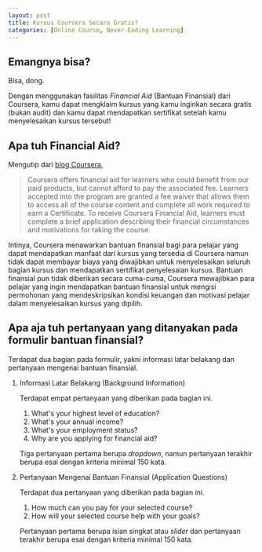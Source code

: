 ```yaml
---
layout: post
title: Kursus Coursera Secara Gratis?
categories: [Online Course, Never-Ending Learning]
---
```


## Emangnya bisa?

Bisa, dong.

Dengan menggunakan fasilitas *Financial Aid* (Bantuan Finansial) dari Coursera, kamu dapat mengklaim kursus yang kamu inginkan secara gratis (bukan audit) dan kamu dapat mendapatkan sertifikat setelah kamu menyelesaikan kursus tersebut!

## Apa tuh Financial Aid?

Mengutip dari [blog Coursera](https://blog.coursera.org/courseras-financial-aid-what-it-is-and-who-is/),

> Coursera offers financial aid for learners who could benefit from our paid products, but cannot afford to pay the associated fee. Learners accepted into the program are granted a fee waiver that allows them to access all of the course content and complete all work required to earn a Certificate. To receive Coursera Financial Aid, learners must complete a brief application describing their financial circumstances and motivations for taking the course.

Intinya, Coursera menawarkan bantuan finansial bagi para pelajar yang dapat mendapatkan manfaat dari kursus yang tersedia di Coursera namun tidak dapat membayar biaya yang diwajibkan untuk menyelesaikan seluruh bagian kursus dan mendapatkan sertifikat penyelesaian kursus. Bantuan finansial pun tidak diberikan secara cuma-cuma, Coursera mewajibkan para pelajar yang ingin mendapatkan bantuan finansial untuk mengisi permohonan yang mendeskripsikan kondisi keuangan dan motivasi pelajar dalam menyelesaikan kursus yang dipilih.

## Apa aja tuh pertanyaan yang ditanyakan pada formulir bantuan finansial?

Terdapat dua bagian pada formulir, yakni informasi latar belakang dan pertanyaan mengenai bantuan finansial.

1. Informasi Latar Belakang (Background Information)

    Terdapat empat pertanyaan yang diberikan pada bagian ini.

    1. What's your highest level of education?
    2. What's your annual income?
    3. What's your employment status?
    4. Why are you applying for financial aid?

    Tiga pertanyaan pertama berupa *dropdown*, namun pertanyaan terakhir berupa esai dengan kriteria minimal 150 kata.

2. Pertanyaan Mengenai Bantuan Finansial (Application Questions)

    Terdapat dua pertanyaan yang diberikan pada bagian ini.

    1. How much can you pay for your selected course?
    2. How will your selected course help with your goals?

    Pertanyaan pertama berupa isian singkat atau *slider* dan pertanyaan terakhir berupa esai dengan kriteria minimal 150 kata.

